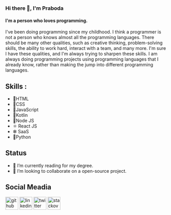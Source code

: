 ### Hi there 👋, I'm Praboda
#### I'm a person who loves programming.
I've been doing programming since my childhood. I think a programmer is not a person who knows almost all the programming languages. There should be many other qualities, such as creative thinking, problem-solving skills, the ability to work hard, interact with a team, and many more. I'm sure I have these qualities, and I'm always trying to sharpen these skills. I am always doing programming projects using programming languages that I already know, rather than making the jump into different programming languages. 

## Skills :

* 🧡HTML
* 💙CSS
* 💛JavaScript
* 💜Kotlin
* 💚Node JS
* ⚛ React JS
* ❇ SaaS
* 🔸Python

## Status

- 🌱 I’m currently reading for my degree.
- 👯 I’m looking to collaborate on a open-source project.

## Social Meadia

[<img src='https://cdn.jsdelivr.net/npm/simple-icons@3.0.1/icons/github.svg' alt='github' height='40'>](https://github.com/PrabodaSankalpa)  [<img src='https://cdn.jsdelivr.net/npm/simple-icons@3.0.1/icons/linkedin.svg' alt='linkedin' height='40'>](https://www.linkedin.com/in/praboda-sankalpa/)  [<img src='https://cdn.jsdelivr.net/npm/simple-icons@3.0.1/icons/twitter.svg' alt='twitter' height='40'>](https://twitter.com/PrabodaSankalpa)  [<img src='https://cdn.jsdelivr.net/npm/simple-icons@3.0.1/icons/stackoverflow.svg' alt='stackoverflow' height='40'>](https://stackoverflow.com/users/16920954) 
